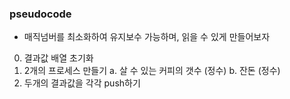 ### pseudocode
- 매직넘버를 최소화하여 유지보수 가능하며, 읽을 수 있게 만들어보자
0. 결과값 배열 초기화
1. 2개의 프로세스 만들기
  a. 살 수 있는 커피의 갯수 (정수)
  b. 잔돈 (정수)
2. 두개의 결과값을 각각 push하기
